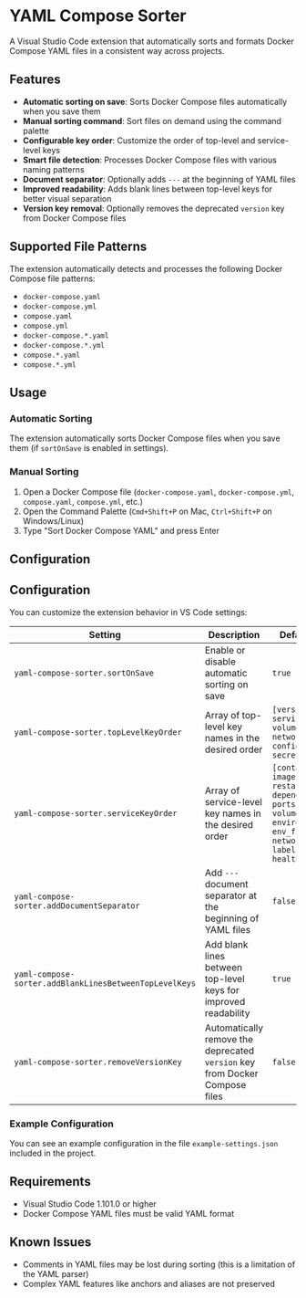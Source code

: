# YAML Compose Sorter

A Visual Studio Code extension that automatically sorts and formats Docker Compose YAML files in a consistent way across projects.

## Features

- **Automatic sorting on save**: Sorts Docker Compose files automatically when you save them
- **Manual sorting command**: Sort files on demand using the command palette
- **Configurable key order**: Customize the order of top-level and service-level keys
- **Smart file detection**: Processes Docker Compose files with various naming patterns
- **Document separator**: Optionally adds `---` at the beginning of YAML files
- **Improved readability**: Adds blank lines between top-level keys for better visual separation
- **Version key removal**: Optionally removes the deprecated `version` key from Docker Compose files

## Supported File Patterns

The extension automatically detects and processes the following Docker Compose file patterns:
- `docker-compose.yaml`
- `docker-compose.yml`
- `compose.yaml`
- `compose.yml` 
- `docker-compose.*.yaml`
- `docker-compose.*.yml`
- `compose.*.yaml`
- `compose.*.yml`

## Usage

### Automatic Sorting
The extension automatically sorts Docker Compose files when you save them (if `sortOnSave` is enabled in settings).

### Manual Sorting
1. Open a Docker Compose file (`docker-compose.yaml`, `docker-compose.yml`, `compose.yaml`, `compose.yml`, etc.)
2. Open the Command Palette (`Cmd+Shift+P` on Mac, `Ctrl+Shift+P` on Windows/Linux)
3. Type "Sort Docker Compose YAML" and press Enter

## Configuration

## Configuration

You can customize the extension behavior in VS Code settings:

| Setting                                      | Description                                                                                  | Default Value |
|----------------------------------------------|----------------------------------------------------------------------------------------------|---------------|
| `yaml-compose-sorter.sortOnSave`             | Enable or disable automatic sorting on save                                                  | `true`        |
| `yaml-compose-sorter.topLevelKeyOrder`       | Array of top-level key names in the desired order                                            | `[version, name, services, volumes, networks, configs, secrets]` |
| `yaml-compose-sorter.serviceKeyOrder`        | Array of service-level key names in the desired order                                        | `[container_name, image, build, restart, depends_on, ports, expose, volumes, environment, env_file, networks, labels, healthcheck]` |
| `yaml-compose-sorter.addDocumentSeparator`   | Add `---` document separator at the beginning of YAML files                                 | `false`       |
| `yaml-compose-sorter.addBlankLinesBetweenTopLevelKeys` | Add blank lines between top-level keys for improved readability                              | `true`        |
| `yaml-compose-sorter.removeVersionKey`       | Automatically remove the deprecated `version` key from Docker Compose files                 | `false`       |

### Example Configuration

You can see an example configuration in the file `example-settings.json` included in the project.

## Requirements

- Visual Studio Code 1.101.0 or higher
- Docker Compose YAML files must be valid YAML format

## Known Issues

- Comments in YAML files may be lost during sorting (this is a limitation of the YAML parser)
- Complex YAML features like anchors and aliases are not preserved
